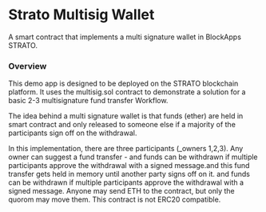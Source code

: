# Strato Multisig Wallet

A smart contract that implements a multi signature wallet in BlockApps STRATO.  

### Overview
This demo app is designed to be deployed on the STRATO blockchain platform.  It uses the multisig.sol contract to demonstrate a solution for a basic 2-3 multisignature fund transfer Workflow.

The idea behind a multi signature wallet is that funds (ether) are held in smart contract and only released to someone else if a majority of the participants sign off on the withdrawal.

In this implementation, there are three participants (_owners 1,2,3).   Any owner can suggest a fund transfer - and funds can be withdrawn if multiple participants approve the withdrawal with a signed message.and this fund transfer gets held in memory until another party signs off on it.  and funds can be withdrawn if multiple participants approve the withdrawal with a signed message.  Anyone may send ETH to the contract, but only the quorom may move them.  This contract is not ERC20 compatible.
